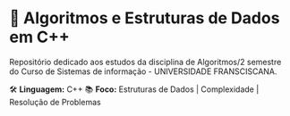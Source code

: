 # 🚀 Algoritmos e Estruturas de Dados em C++

Repositório dedicado aos estudos da disciplina de Algoritmos/2 semestre do Curso de Sistemas de informação - UNIVERSIDADE FRANSCISCANA.

🛠️ **Linguagem:** C++
📚 **Foco:** Estruturas de Dados | Complexidade | Resolução de Problemas
